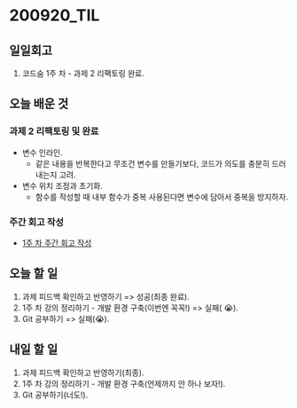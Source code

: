 # 200920\_TIL

## 일일회고

1. 코드숨 1주 차 - 과제 2 리팩토링 완료.

## 오늘 배운 것

### 과제 2 리팩토링 및 완료

* 변수 인라인.
  * 같은 내용을 반복한다고 무조건 변수를 만들기보다, 코드가 의도를 충분히 드러내는지 고려.
* 변수 위치 조정과 초기화.
  * 함수를 작성할 때 내부 함수가 중복 사용된다면 변수에 담아서 중복을 방지하자.

### 주간 회고 작성

* [1주 차 주간 회고 작성](https://davidyang2149.dev/codesoom/%EC%BD%94%EB%93%9C%EC%88%A8-1%EC%A3%BC-%EC%B0%A8-%EC%A3%BC%EA%B0%84%ED%9A%8C%EA%B3%A0/)

## 오늘 할 일

1. 과제 피드백 확인하고 반영하기 =&gt; 성공\(최종 완료\).
2. 1주 차 강의 정리하기 - 개발 환경 구축\(이번엔 꼭꼭!\) =&gt; 실패\( 😭\).
3. Git 공부하기 =&gt; 실패\(😭\).

## 내일 할 일

1. 과제 피드백 확인하고 반영하기\(최종\).
2. 1주 차 강의 정리하기 - 개발 환경 구축\(언제까지 안 하나 보자!\).
3. Git 공부하기\(너도!\).


